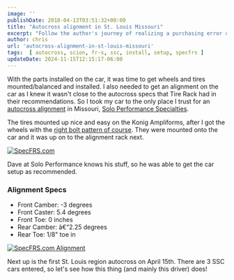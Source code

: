 ```yaml
---
image: ''
publishDate: 2018-04-13T03:51:32+00:00
title: "Autocross alignment in St. Louis Missouri"
excerpt: "Follow the author's journey of realizing a purchasing error on car wheels, his hassle to get them replaced, and prepping for an upcoming local autocro..."
author: chris
url: 'autocross-alignment-in-st-louis-missouri'
tags:  [ autocross, scion, fr-s, ssc, install, setup, specfrs ] 
updateDate: 2024-11-15T12:15:17-06:00
---
```


With the parts installed on the car, it was time to get wheels and tires mounted/balanced and installed. I also needed to get an alignment on the car as I knew it wasn't close to the autocross specs that Tire Rack had in their recommendations. So I took my car to the only place I trust for an [autocross alignment](https://soloperformance.com/pages/sps-performance-garage-wheel-alignments-tire-installation-and-other-services) in Missouri, [Solo Performance Specialties](https://www.soloperformance.com/).

The tires mounted up nice and easy on the Konig Ampliforms, after I got the wheels with the [right bolt pattern of course](/frs-bolt-pattern-5x100). They were mounted onto the car and it was up on to the alignment rack next.

[![SpecFRS.com](https://farm1.staticflickr.com/889/39569348460_4f34229364_z.jpg)](https://www.flickr.com/photos/chammond/39569348460/in/photostream/)

Dave at Solo Performance knows his stuff, so he was able to get the car setup as recommended.

### Alignment Specs
- Front Camber: -3 degrees
- Front Caster: 5.4 degrees
- Front Toe: 0 inches
- Rear Camber: â€“2.25 degrees
- Rear Toe: 1/8" toe in

[![SpecFRS.com Alignment](https://farm1.staticflickr.com/792/27530585808_1fe8647719_z.jpg)](https://www.flickr.com/photos/chammond/27530585808/in/photostream/)

Next up is the first St. Louis region autocross on April 15th. There are 3 SSC cars entered, so let's see how this thing (and mainly this driver) does!
